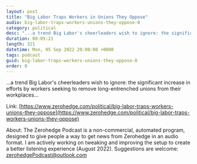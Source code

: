 ```yaml
---
layout: post
title: "Big Labor Traps Workers in Unions They Oppose"
audio: big-labor-traps-workers-unions-they-oppose-0
category: political
desc: "...a trend Big Labor's cheerleaders wish to ignore: the significant increase in efforts by workers seeking to remove long-entrenched unions from their workplaces..."
duration: 00:05:21
length: 321
datetime: Mon, 05 Sep 2022 20:00:00 +0000
tags: podcast
guid: big-labor-traps-workers-unions-they-oppose-0
order: 0
---
```

...a trend Big Labor's cheerleaders wish to ignore: the significant increase in efforts by workers seeking to remove long-entrenched unions from their workplaces...

Link: [https://www.zerohedge.com/political/big-labor-traps-workers-unions-they-oppose](https://www.zerohedge.com/political/big-labor-traps-workers-unions-they-oppose)

About: The Zerohedge Podcast is a non-commercial, automated program, designed to give people a way to get news from Zerohedge in an audio format.  I am actively working on tweaking and improving the setup to create a better listening experience (August 2022).  Suggestions are welcome: [zerohedgePodcast@outlook.com](mailto:zerohedgePodcast@outlook.com)